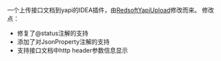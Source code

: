 一个上传接口文档到yapi的IDEA插件，由[RedsoftYapiUpload](https://github.com/aqiu202/RedsoftYapiUpload)修改而来。
修改点：
- 修复了@status注解的支持
- 添加了对JsonProperty注解的支持
- 支持接口文档中http header参数信息显示